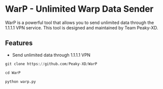 # WarP - Unlimited Warp Data Sender

WarP is a powerful tool that allows you to send unlimited data through the 1.1.1.1 VPN service. This tool is designed and maintained by Team Peaky-XD.

## Features

- Send unlimited data through 1.1.1.1 VPN
```python
git clone https://github.com/Peaky-XD/WarP

cd WarP

python warp.py

```
